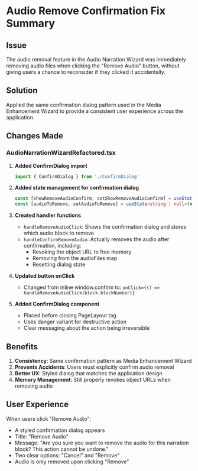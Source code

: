 # Audio Remove Confirmation Fix Summary

## Issue
The audio removal feature in the Audio Narration Wizard was immediately removing audio files when clicking the "Remove Audio" button, without giving users a chance to reconsider if they clicked it accidentally.

## Solution
Applied the same confirmation dialog pattern used in the Media Enhancement Wizard to provide a consistent user experience across the application.

## Changes Made

### AudioNarrationWizardRefactored.tsx
1. **Added ConfirmDialog import**
   ```typescript
   import { ConfirmDialog } from './ConfirmDialog'
   ```

2. **Added state management for confirmation dialog**
   ```typescript
   const [showRemoveAudioConfirm, setShowRemoveAudioConfirm] = useState(false)
   const [audioToRemove, setAudioToRemove] = useState<string | null>(null)
   ```

3. **Created handler functions**
   - `handleRemoveAudioClick`: Shows the confirmation dialog and stores which audio block to remove
   - `handleConfirmRemoveAudio`: Actually removes the audio after confirmation, including:
     - Revoking the object URL to free memory
     - Removing from the audioFiles map
     - Resetting dialog state

4. **Updated button onClick**
   - Changed from inline window.confirm to: `onClick={() => handleRemoveAudioClick(block.blockNumber)}`

5. **Added ConfirmDialog component**
   - Placed before closing PageLayout tag
   - Uses danger variant for destructive action
   - Clear messaging about the action being irreversible

## Benefits
1. **Consistency**: Same confirmation pattern as Media Enhancement Wizard
2. **Prevents Accidents**: Users must explicitly confirm audio removal
3. **Better UX**: Styled dialog that matches the application design
4. **Memory Management**: Still properly revokes object URLs when removing audio

## User Experience
When users click "Remove Audio":
- A styled confirmation dialog appears
- Title: "Remove Audio"
- Message: "Are you sure you want to remove the audio for this narration block? This action cannot be undone."
- Two clear options: "Cancel" and "Remove"
- Audio is only removed upon clicking "Remove"